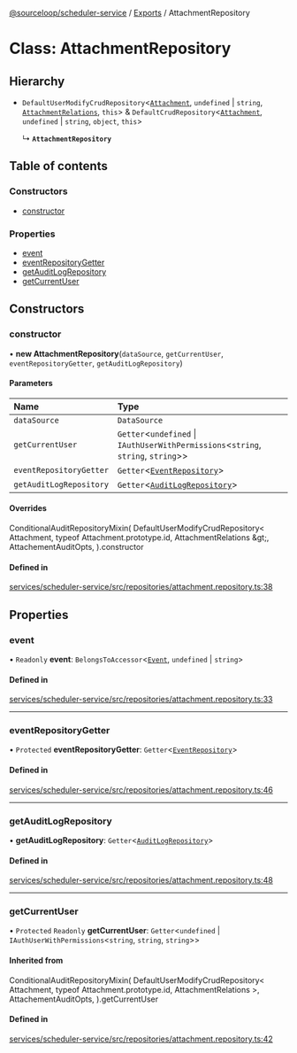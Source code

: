 [@sourceloop/scheduler-service](../README.md) / [Exports](../modules.md) / AttachmentRepository

# Class: AttachmentRepository

## Hierarchy

- `DefaultUserModifyCrudRepository`<[`Attachment`](Attachment.md), `undefined` \| `string`, [`AttachmentRelations`](../interfaces/AttachmentRelations.md), `this`\> & `DefaultCrudRepository`<[`Attachment`](Attachment.md), `undefined` \| `string`, `object`, `this`\>

  ↳ **`AttachmentRepository`**

## Table of contents

### Constructors

- [constructor](AttachmentRepository.md#constructor)

### Properties

- [event](AttachmentRepository.md#event)
- [eventRepositoryGetter](AttachmentRepository.md#eventrepositorygetter)
- [getAuditLogRepository](AttachmentRepository.md#getauditlogrepository)
- [getCurrentUser](AttachmentRepository.md#getcurrentuser)

## Constructors

### constructor

• **new AttachmentRepository**(`dataSource`, `getCurrentUser`, `eventRepositoryGetter`, `getAuditLogRepository`)

#### Parameters

| Name | Type |
| :------ | :------ |
| `dataSource` | `DataSource` |
| `getCurrentUser` | `Getter`<`undefined` \| `IAuthUserWithPermissions`<`string`, `string`, `string`\>\> |
| `eventRepositoryGetter` | `Getter`<[`EventRepository`](EventRepository.md)\> |
| `getAuditLogRepository` | `Getter`<[`AuditLogRepository`](AuditLogRepository.md)\> |

#### Overrides

ConditionalAuditRepositoryMixin(
  DefaultUserModifyCrudRepository&lt;
    Attachment,
    typeof Attachment.prototype.id,
    AttachmentRelations
  \&gt;,
  AttachementAuditOpts,
).constructor

#### Defined in

[services/scheduler-service/src/repositories/attachment.repository.ts:38](https://github.com/sourcefuse/loopback4-microservice-catalog/blob/53060ad88/services/scheduler-service/src/repositories/attachment.repository.ts#L38)

## Properties

### event

• `Readonly` **event**: `BelongsToAccessor`<[`Event`](Event.md), `undefined` \| `string`\>

#### Defined in

[services/scheduler-service/src/repositories/attachment.repository.ts:33](https://github.com/sourcefuse/loopback4-microservice-catalog/blob/53060ad88/services/scheduler-service/src/repositories/attachment.repository.ts#L33)

___

### eventRepositoryGetter

• `Protected` **eventRepositoryGetter**: `Getter`<[`EventRepository`](EventRepository.md)\>

#### Defined in

[services/scheduler-service/src/repositories/attachment.repository.ts:46](https://github.com/sourcefuse/loopback4-microservice-catalog/blob/53060ad88/services/scheduler-service/src/repositories/attachment.repository.ts#L46)

___

### getAuditLogRepository

• **getAuditLogRepository**: `Getter`<[`AuditLogRepository`](AuditLogRepository.md)\>

#### Defined in

[services/scheduler-service/src/repositories/attachment.repository.ts:48](https://github.com/sourcefuse/loopback4-microservice-catalog/blob/53060ad88/services/scheduler-service/src/repositories/attachment.repository.ts#L48)

___

### getCurrentUser

• `Protected` `Readonly` **getCurrentUser**: `Getter`<`undefined` \| `IAuthUserWithPermissions`<`string`, `string`, `string`\>\>

#### Inherited from

ConditionalAuditRepositoryMixin(
  DefaultUserModifyCrudRepository<
    Attachment,
    typeof Attachment.prototype.id,
    AttachmentRelations
  \>,
  AttachementAuditOpts,
).getCurrentUser

#### Defined in

[services/scheduler-service/src/repositories/attachment.repository.ts:42](https://github.com/sourcefuse/loopback4-microservice-catalog/blob/53060ad88/services/scheduler-service/src/repositories/attachment.repository.ts#L42)
